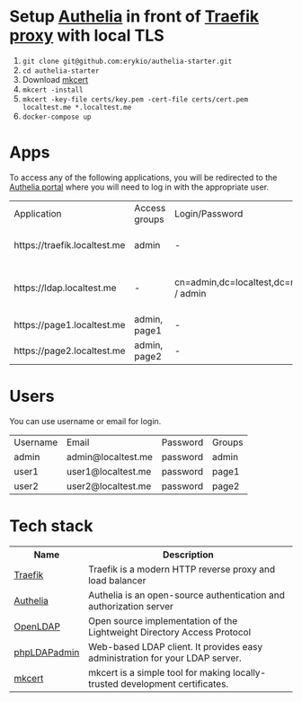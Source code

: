 # Setup [Authelia](https://www.authelia.com/) in front of [Traefik proxy](https://doc.traefik.io/traefik/) with local TLS
1. `git clone git@github.com:erykio/authelia-starter.git`
2. `cd authelia-starter`
3. Download [mkcert](https://github.com/FiloSottile/mkcert)
4. `mkcert -install`
5. `mkcert -key-file certs/key.pem -cert-file certs/cert.pem localtest.me *.localtest.me`
6. `docker-compose up`

# Apps
To access any of the following applications, you will be redirected to the [Authelia portal](https://authelia.localtest.me/) where you will need to log in with the appropriate user.
<table>
    <tr>
        <td>Application</td>
        <td>Access groups</td>
        <td>Login/Password</td>
        <td>Description</td>
    </tr>
    <tr>
        <td>https://traefik.localtest.me</td>
        <td>admin</td>
        <td>-</td>
        <td>Traefik proxy dashboard</td>
    </tr>
    <tr>
        <td>https://ldap.localtest.me</td>
        <td>-</td>
        <td>cn=admin,dc=localtest,dc=me / admin</td>
        <td>Web-based LDAP client</td>
    </tr>
    <tr>
        <td>https://page1.localtest.me</td>
        <td>admin, page1</td>
        <td>-</td>
        <td>Example webpage</td>
    </tr>
    <tr>
        <td>https://page2.localtest.me</td>
        <td>admin, page2</td>
        <td>-</td>
        <td>Example webpage</td>
    </tr>
</table>

# Users
You can use username or email for login.

<table>
    <tr>
        <td>Username</td>
        <td>Email</td>
        <td>Password</td>
        <td>Groups</td>
    </tr>
    <tr>
        <td>admin</td>
        <td>admin@localtest.me</td>
        <td>password</td>
        <td>admin</td>
    </tr>
    <tr>
        <td>user1</td>
        <td>user1@localtest.me</td>
        <td>password</td>
        <td>page1</td>
    </tr>
    <tr>
        <td>user2</td>
        <td>user2@localtest.me</td>
        <td>password</td>
        <td>page2</td>
    </tr>
</table>

# Tech stack
<table>
    <tr>
        <th>Name</th>
        <th>Description</th>
    </tr>
    <tr>
        <td><a href="https://github.com/traefik/traefik/">Traefik</a></td>
        <td>Traefik is a modern HTTP reverse proxy and load balancer</td>
    </tr>
    <tr>
        <td><a href="https://www.authelia.com/">Authelia</a></td>
        <td>Authelia is an open-source authentication and authorization server</td>
    </tr>
    <tr>
        <td><a href="https://www.openldap.org/">OpenLDAP</a></td>
        <td>Open source implementation of the Lightweight Directory Access Protocol</td>
    </tr>
    <tr>
        <td><a href="https://phpldapadmin.sourceforge.net/">phpLDAPadmin</a></td>
        <td>Web-based LDAP client. It provides easy administration for your LDAP server.</td>
    </tr>
    <tr>
        <td><a href="https://github.com/FiloSottile/mkcert">mkcert</a></td>
        <td>mkcert is a simple tool for making locally-trusted development certificates.</td>
    </tr>
</table>